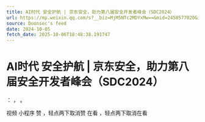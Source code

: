 ```yaml
---
title: AI时代 安全护航 | 京东安全，助力第八届安全开发者峰会（SDC2024）
url: https://mp.weixin.qq.com/s?__biz=MjM5NTc2MDYxMw==&mid=2458577820&idx=1&sn=7aad150fb1a95301d738c57add347d48
source: Doonsec's feed
date: 2024-10-05
fetch_date: 2025-10-06T18:48:38.191747
---
```


# AI时代 安全护航 | 京东安全，助力第八届安全开发者峰会（SDC2024）

：
，
。

视频
小程序
赞
，轻点两下取消赞
在看
，轻点两下取消在看